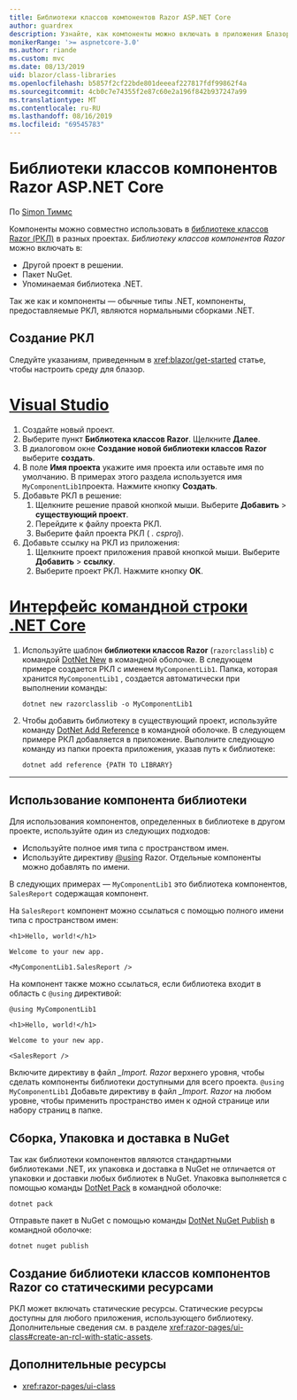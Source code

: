 ```yaml
---
title: Библиотеки классов компонентов Razor ASP.NET Core
author: guardrex
description: Узнайте, как компоненты можно включать в приложения Блазор из библиотеки внешних компонентов.
monikerRange: '>= aspnetcore-3.0'
ms.author: riande
ms.custom: mvc
ms.date: 08/13/2019
uid: blazor/class-libraries
ms.openlocfilehash: b5857f2cf22bde801deeeaf227817fdf99862f4a
ms.sourcegitcommit: 4cb0c7e74355f2e87c60e2a196f842b937247a99
ms.translationtype: MT
ms.contentlocale: ru-RU
ms.lasthandoff: 08/16/2019
ms.locfileid: "69545783"
---
```

# <a name="aspnet-core-razor-components-class-libraries"></a>Библиотеки классов компонентов Razor ASP.NET Core

По [Simon Тиммс](https://github.com/stimms)

Компоненты можно совместно использовать в [библиотеке классов Razor (РКЛ)](xref:razor-pages/ui-class) в разных проектах. *Библиотеку классов компонентов Razor* можно включать в:

* Другой проект в решении.
* Пакет NuGet.
* Упоминаемая библиотека .NET.

Так же как и компоненты — обычные типы .NET, компоненты, предоставляемые РКЛ, являются нормальными сборками .NET.

## <a name="create-an-rcl"></a>Создание РКЛ

Следуйте указаниям, приведенным в <xref:blazor/get-started> статье, чтобы настроить среду для блазор.

# <a name="visual-studiotabvisual-studio"></a>[Visual Studio](#tab/visual-studio)

1. Создайте новый проект.
1. Выберите пункт **Библиотека классов Razor**. Щелкните **Далее**.
1. В диалоговом окне **Создание новой библиотеки классов Razor** выберите **создать**.
1. В поле **Имя проекта** укажите имя проекта или оставьте имя по умолчанию. В примерах этого раздела используется имя `MyComponentLib1`проекта. Нажмите кнопку **Создать**.
1. Добавьте РКЛ в решение:
   1. Щелкните решение правой кнопкой мыши. Выберите **Добавить** > **существующий проект**.
   1. Перейдите к файлу проекта РКЛ.
   1. Выберите файл проекта РКЛ ( *. csproj*).
1. Добавьте ссылку на РКЛ из приложения:
   1. Щелкните проект приложения правой кнопкой мыши. Выберите **Добавить** > **ссылку**.
   1. Выберите проект РКЛ. Нажмите кнопку **ОК**.

# <a name="net-core-clitabnetcore-cli"></a>[Интерфейс командной строки .NET Core](#tab/netcore-cli)

1. Используйте шаблон **библиотеки классов Razor** (`razorclasslib`) с командой [DotNet New](/dotnet/core/tools/dotnet-new) в командной оболочке. В следующем примере создается РКЛ с именем `MyComponentLib1`. Папка, которая хранится `MyComponentLib1` , создается автоматически при выполнении команды:

   ```console
   dotnet new razorclasslib -o MyComponentLib1
   ```

1. Чтобы добавить библиотеку в существующий проект, используйте команду [DotNet Add Reference](/dotnet/core/tools/dotnet-add-reference) в командной оболочке. В следующем примере РКЛ добавляется в приложение. Выполните следующую команду из папки проекта приложения, указав путь к библиотеке:

   ```console
   dotnet add reference {PATH TO LIBRARY}
   ```

---

## <a name="consume-a-library-component"></a>Использование компонента библиотеки

Для использования компонентов, определенных в библиотеке в другом проекте, используйте один из следующих подходов:

* Используйте полное имя типа с пространством имен.
* Используйте директиву [ \@using](xref:mvc/views/razor#using) Razor. Отдельные компоненты можно добавлять по имени.

В следующих примерах — `MyComponentLib1` это библиотека компонентов, `SalesReport` содержащая компонент.

На `SalesReport` компонент можно ссылаться с помощью полного имени типа с пространством имен:

```cshtml
<h1>Hello, world!</h1>

Welcome to your new app.

<MyComponentLib1.SalesReport />
```

На компонент также можно ссылаться, если библиотека входит в область с `@using` директивой:

```cshtml
@using MyComponentLib1

<h1>Hello, world!</h1>

Welcome to your new app.

<SalesReport />
```

Включите директиву в файл *_Import. Razor* верхнего уровня, чтобы сделать компоненты библиотеки доступными для всего проекта. `@using MyComponentLib1` Добавьте директиву в файл *_Import. Razor* на любом уровне, чтобы применить пространство имен к одной странице или набору страниц в папке.

## <a name="build-pack-and-ship-to-nuget"></a>Сборка, Упаковка и доставка в NuGet

Так как библиотеки компонентов являются стандартными библиотеками .NET, их упаковка и доставка в NuGet не отличается от упаковки и доставки любых библиотек в NuGet. Упаковка выполняется с помощью команды [DotNet Pack](/dotnet/core/tools/dotnet-pack) в командной оболочке:

```console
dotnet pack
```

Отправьте пакет в NuGet с помощью команды [DotNet NuGet Publish](/dotnet/core/tools/dotnet-nuget-push) в командной оболочке:

```console
dotnet nuget publish
```

## <a name="create-a-razor-components-class-library-with-static-assets"></a>Создание библиотеки классов компонентов Razor со статическими ресурсами

РКЛ может включать статические ресурсы. Статические ресурсы доступны для любого приложения, использующего библиотеку. Дополнительные сведения см. в разделе <xref:razor-pages/ui-class#create-an-rcl-with-static-assets>.

## <a name="additional-resources"></a>Дополнительные ресурсы

* <xref:razor-pages/ui-class>

